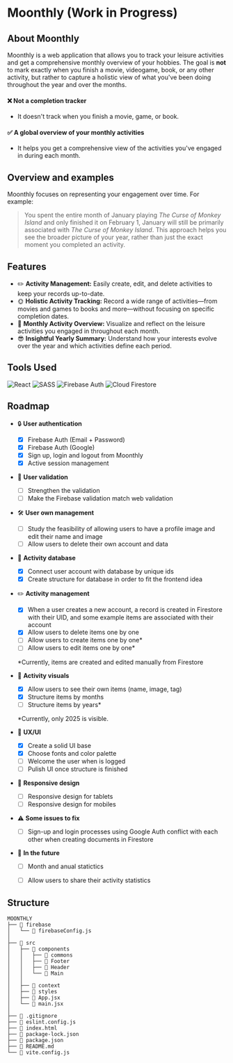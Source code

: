 <!-- <p align="center">
  <img src="https://cdn.iconscout.com/icon/free/png-512/free-moon-icon-download-in-svg-png-gif-file-formats--half-night-star-weather-pack-icons-15583.png?f=webp&w=256" alt="Moonthly Logo" width="50"/>
</p> -->

# Moonthly (Work in Progress)

## About Moonthly

Moonthly is a web application that allows you to track your leisure activities and get a comprehensive monthly overview of your hobbies. The goal is **not** to mark exactly when you finish a movie, videogame, book, or any other activity, but rather to capture a holistic view of what you've been doing throughout the year and over the months.


#### ❌ **Not a completion tracker**
- It doesn't track when you finish a movie, game, or book.

#### ✅ **A global overview of your monthly activities**
- It helps you get a comprehensive view of the activities you've engaged in during each month.

## Overview and examples

Moonthly focuses on representing your engagement over time. For example:

> You spent the entire month of January playing *The Curse of Monkey Island* and only finished it on February 1, January will still be primarily associated with *The Curse of Monkey Island*. This approach helps you see the broader picture of your year, rather than just the exact moment you completed an activity.

## Features
- ✏️ **Activity Management:** Easily create, edit, and delete activities to keep your records up-to-date.
- 🌞 **Holistic Activity Tracking:** Record a wide range of activities—from movies and games to books and more—without focusing on specific completion dates.
- 📅 **Monthly Activity Overview:** Visualize and reflect on the leisure activities you engaged in throughout each month.
- 😎 **Insightful Yearly Summary:** Understand how your interests evolve over the year and which activities define each period.

## Tools Used

<div style="display: flex; gap: 4px;">
  <img src="https://img.shields.io/badge/react-%2320232a.svg?style=for-the-badge&logo=react&logoColor=%2361DAFB" alt="React">
  <img src="https://img.shields.io/badge/SASS-hotpink.svg?style=for-the-badge&logo=SASS&logoColor=white" alt="SASS">
  <img src="https://img.shields.io/badge/firebase%20auth-a08021?style=for-the-badge&logo=firebase&logoColor=ffcd34" alt="Firebase Auth">
  <img src="https://img.shields.io/badge/cloud%20firestore-a08021?style=for-the-badge&logo=firebase&logoColor=ffcd34" alt="Cloud Firestore">
</div>

## Roadmap

- 🔒 **User authentication**
    - [x] Firebase Auth (Email + Password) 
    - [x] Firebase Auth (Google)
    - [x] Sign up, login and logout from Moonthly
    - [x] Active session management

- 🔑 **User validation**
    - [ ] Strengthen the validation
    - [ ] Make the Firebase validation match web validation

- 🛠️ **User own management**
    - [ ]  Study the feasibility of allowing users to have a profile image and edit their name and image
    - [ ] Allow users to delete their own account and data

- 📂 **Activity database**
    - [x] Connect user account with database by unique ids
    - [x] Create structure for database in order to fit the frontend idea

- ✏️ **Activity management**
    - [x] When a user creates a new account, a record is created in Firestore with their UID, and some example items are associated with their account
    - [x] Allow users to delete items one by one
    - [ ] Allow users to create items one by one*
    - [ ] Allow users to edit items one by one*

    *Currently, items are created and edited manually from Firestore

- 📅 **Activity visuals**
    - [x] Allow users to see their own items (name, image, tag)
    - [x] Structure items by months 
    - [ ] Structure items by years*

    *Currently, only 2025 is visible.

- 🎨 **UX/UI**
    - [x] Create a solid UI base
    - [x] Choose fonts and color palette
    - [ ] Welcome the user when is logged
    - [ ] Pulish UI once structure is finished

- 📱 **Responsive design**
    - [ ] Responsive design for tablets
    - [ ] Responsive design for mobiles

- ⚠️ **Some issues to fix**
    - [ ] Sign-up and login processes using Google Auth conflict with each other when creating documents in Firestore

- 🚀 **In the future**
    - [ ] Month and anual statictics
    - [ ] Allow users to share their activity statistics


## Structure
```
MOONTHLY
├── 📁 firebase
│   └── 📄 firebaseConfig.js
│
├── 📁 src
│   ├── 📁 components
│   │   ├── 📁 commons
│   │   ├── 📁 Footer
│   │   ├── 📁 Header
│   │   └── 📁 Main
│   │
│   ├── 📁 context
│   ├── 📁 styles
│   ├── 📄 App.jsx
│   └── 📄 main.jsx
│
├── 📄 .gitignore
├── 📄 eslint.config.js
├── 📄 index.html
├── 📄 package-lock.json
├── 📄 package.json
├── 📄 README.md
└── 📄 vite.config.js